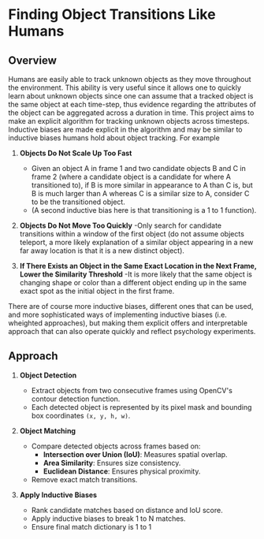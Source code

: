 # Finding Object Transitions Like Humans

## Overview

Humans are easily able to track unknown objects as they move throughout the environment. This ability is very useful since it allows one to quickly learn about unknown objects
since one can assume that a tracked object is the same object at each time-step, thus evidence regarding the attributes of the object can be aggregated across a duration in time.
This project aims to make an explicit algorithm for tracking unknown objects across timesteps. Inductive biases are made explicit in the algorithm and may be similar to 
inductive biases humans hold about object tracking. For example

1. **Objects Do Not Scale Up Too Fast**
    - Given an object A in frame 1 and two candidate objects B and C in frame 2 (where a candidate object is a candidate for where A transitioned to), if B is more similar in
    appearance to A than C is, but B is much larger than A whereas C is a similar size to A, consider C to be the transitioned object.
    - (A second inductive bias here is that transitioning is a 1 to 1 function).

2. **Objects Do Not Move Too Quickly**
 -Only search for candidate transitions within a window of the first object (do not assume objects teleport, a more likely explanation of a similar object appearing in a 
 new far away location is that it is a new distinct object).

3. **If There Exists an Object in the Same Exact Location in the Next Frame, Lower the Similarity Threshold**
-It is more likely that the same object is changing shape or color than a different object ending up in the same exact spot as the initial object in the first frame. 

There are of course more inductive biases, different ones that can be used, and more sophisticated ways of implementing inductive biases (i.e. wheighted approaches), 
but making them explicit offers and interpretable approach that can also operate quickly and reflect psychology experiments.

## Approach

1. **Object Detection**  
   - Extract objects from two consecutive frames using OpenCV's contour detection function.  
   - Each detected object is represented by its pixel mask and bounding box coordinates `(x, y, h, w)`.  

2. **Object Matching**  
   - Compare detected objects across frames based on:  
     - **Intersection over Union (IoU)**: Measures spatial overlap.  
     - **Area Similarity**: Ensures size consistency.  
     - **Euclidean Distance**: Ensures physical proximity.  
   - Remove exact match transitions.  

3. **Apply Inductive Biases**  
   - Rank candidate matches based on distance and IoU score.  
   - Apply inductive biases to break 1 to N matches.
   - Ensure final match dictionary is 1 to 1

